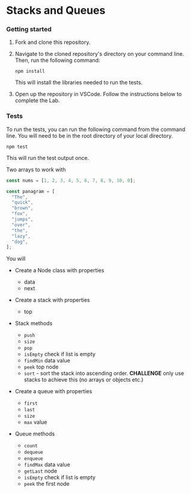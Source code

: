 # Stacks and Queues

### Getting started

1. Fork and clone this repository.

1. Navigate to the cloned repository's directory on your command line. Then, run the following command:

   ```
   npm install
   ```

   This will install the libraries needed to run the tests.

1. Open up the repository in VSCode. Follow the instructions below to complete the Lab.

### Tests

To run the tests, you can run the following command from the command line. You will need to be in the root directory of your local directory.

```
npm test
```

This will run the test output once.

Two arrays to work with

```js
const nums = [1, 2, 3, 4, 5, 6, 7, 8, 9, 10, 0];

const panagram = [
  "The",
  "quick",
  "brown",
  "fox",
  "jumps",
  "over",
  "the",
  "lazy",
  "dog",
];
```

You will

- Create a Node class with properties

  - data
  - next

- Create a stack with properties
  - top
- Stack methods

  - `push`
  - `size`
  - `pop`
  - `isEmpty` check if list is empty
  - `findMin` data value
  - `peek` top node
  - `sort` - sort the stack into ascending order. **CHALLENGE** only use stacks to achieve this (no arrays or objects etc.)

- Create a queue with properties

  - `first`
  - `last`
  - `size`
  - `max` value

- Queue methods

  - `count`
  - `dequeue`
  - `enqueue`
  - `findMax` data value
  - `getLast` node
  - `isEmpty` check if list is empty
  - `peek` the first node
